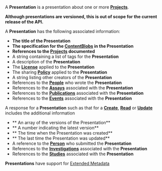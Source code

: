 <a name="presentations"></a>A **Presentation** is a presentation about one or more <a href="#projects">**Projects**</a>.

**Although presentations are versioned, this is out of scope for the current release of the API.**

A **Presentation** has the following associated information:

* **The title of the Presentation**
* **The specification for the <a href="#ContentBlob">ContentBlobs</a> in the Presentation**
* **References to the <a href="#projects">Projects</a> documented**
* A string containing a list of tags for the **Presentation**
* A description of the **Presentation**
* The <a href="#License">**License**</a> applied to the **Presentation**
* The sharing <a href="#Policy">**Policy**</a> applied to the **Presentation**
* A string listing other creators of the **Presentation**
* References to the <a href="#people">**People**</a> who wrote the **Presentation**
* References to the <a href="#assays">**Assays**</a> associated with the **Presentation**
* References to the <a href="#publications">**Publications**</a> associated with the **Presentation**
* References to the <a href="#events">**Events**</a> associated with the **Presentation**

A response for a **Presentation** such as that for a <a href="#create">**Create**</a>, <a href="#read">**Read**</a> or <a href="#update">**Update**</a> includes the additional information

* ** An array of the versions of the Presentation**
* ** A number indicating the latest version**
* ** The time when the Presentation was created**
* ** The last time the Presentation was updated**
* A reference to the <a href="#people">**Person**</a> who submitted the **Presentation**
* References to the <a href="#investigations">**Investigations**</a> associated with the **Presentation**
* References to the <a href="#studies">**Studies**</a> associated with the **Presentation**

**Presentations** have support for [Extended Metadata](/api#section/Extended-Metadata)